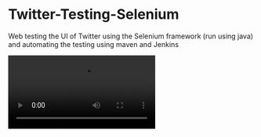 # Twitter-Testing-Selenium
Web testing the UI of Twitter using the Selenium framework (run using java) and automating the testing using maven and Jenkins



![video](https://github.com/shashwat9kumar/Twitter-Testing-Selenium/blob/master/static/Selenium_Testing_Video.mp4?raw=true)
